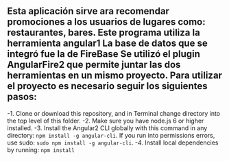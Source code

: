 Esta aplicación sirve ara recomendar promociones a los usuarios de lugares como: restaurantes, bares.
Este programa utiliza la herramienta angular1
La base de datos que se integró fue la de FireBase
Se utilizó el plugin AngularFire2 que permite juntar las dos herramientas en un mismo proyecto.
Para utilizar el proyecto es necesario seguir los siguientes pasos:
 -
 -1. Clone or download this repository, and in Terminal change directory into the top level of this folder.
 -2. Make sure you have node.js 6 or higher installed.
 -3. Install the Angular2 CLI globally with this command in any directory: `npm install -g angular-cli`. If you run into permissions errors, use sudo: `sudo npm install -g angular-cli`.
 -4. Install local dependencies by running: `npm install`

